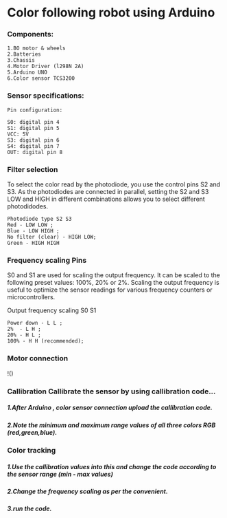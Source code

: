# Color following robot using Arduino

### Components:
```
1.BO motor & wheels 
2.Batteries 
3.Chassis 
4.Motor Driver (l298N 2A) 
5.Arduino UNO 
6.Color sensor TCS3200
```

### Sensor specifications:
```
Pin configuration:

S0: digital pin 4
S1: digital pin 5
VCC: 5V
S3: digital pin 6
S4: digital pin 7
OUT: digital pin 8
```

### Filter selection 
To select the color read by the photodiode, you use the control pins S2 and S3. As the photodiodes are connected in parallel, setting the S2 and S3 LOW and HIGH in different combinations allows you to select different photodidodes.
```
Photodiode type S2 S3 
Red - LOW LOW ;
Blue - LOW HIGH ;
No filter (clear) - HIGH LOW;
Green - HIGH HIGH
```

### Frequency scaling Pins 
S0 and S1 are used for scaling the output frequency. It can be scaled to the following preset values: 100%, 20% or 2%. Scaling the output frequency is useful to optimize the sensor readings for various frequency counters or microcontrollers.

Output frequency scaling S0 S1 
```
Power down - L L ;
2%  - L H ;
20% - H L ;
100% - H H (recommended);
```
### Motor connection
!()

### Callibration Callibrate the sensor by using callibration code... 
##### 1.After Arduino , color sensor connection upload the callibration code. 
##### 2.Note the minimum and maximum range values of all three colors RGB (red,green,blue).

### Color tracking 
##### 1.Use the callibration values into this and change the code according to the sensor range (min - max values) 
##### 2.Change the frequency scaling as per the convenient. 
##### 3.run the code.
